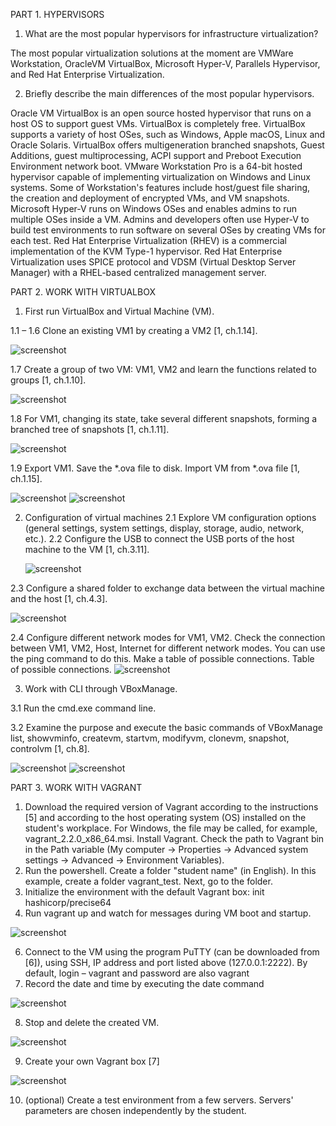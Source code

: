 PART 1. HYPERVISORS
1. What are the most popular hypervisors for infrastructure virtualization?

The most popular virtualization solutions at the moment are VMWare Workstation, OracleVM VirtualBox, Microsoft Hyper-V, Parallels Hypervisor, and Red Hat Enterprise Virtualization.

2. Briefly describe the main differences of the most popular hypervisors.

Oracle VM VirtualBox is an open source hosted hypervisor that runs on a host OS to support guest VMs.  VirtualBox is completely free. VirtualBox supports a variety of host OSes, such as Windows, Apple macOS, Linux and Oracle Solaris. VirtualBox offers multigeneration branched snapshots, Guest Additions, guest multiprocessing, ACPI support and Preboot Execution Environment network boot.
VMware Workstation Pro is a 64-bit hosted hypervisor capable of implementing virtualization on Windows and Linux systems. Some of Workstation's features include host/guest file sharing, the creation and deployment of encrypted VMs, and VM snapshots.
Microsoft Hyper-V runs on Windows OSes and enables admins to run multiple OSes inside a VM. Admins and developers often use Hyper-V to build test environments to run software on several OSes by creating VMs for each test.
Red Hat Enterprise Virtualization (RHEV) is a commercial implementation of the KVM Type-1 hypervisor. Red Hat Enterprise Virtualization uses SPICE protocol and VDSM (Virtual Desktop Server Manager) with a RHEL-based centralized management server.

PART 2. WORK WITH VIRTUALBOX

1. First run VirtualBox and Virtual Machine (VM).

1.1 – 1.6 Clone an existing VM1 by creating a VM2 [1, ch.1.14].
 
 ![screenshot](screenshots/0.png)
 
1.7 Create a group of two VM: VM1, VM2 and learn the functions related to groups [1, 
ch.1.10].
  
  ![screenshot](screenshots/1.png)
  
1.8 For VM1, changing its state, take several different snapshots, forming a branched tree of snapshots [1, ch.1.11].
   
   ![screenshot](screenshots/2.png)
   
1.9 Export VM1. Save the *.ova file to disk. Import VM from *.ova file [1, ch.1.15].
 
  ![screenshot](screenshots/3.png)
  ![screenshot](screenshots/4.png)
 
2. Configuration of virtual machines
2.1 Explore VM configuration options (general settings, system settings, display, storage, audio, network, etc.).
2.2 Configure the USB to connect the USB ports of the host machine to the VM
[1, ch.3.11].

   ![screenshot](screenshots/5.png)

2.3 Configure a shared folder to exchange data between the virtual machine and the host [1, ch.4.3].
   
   ![screenshot](screenshots/6.png)

2.4 Configure different network modes for VM1, VM2. Check the connection between VM1, VM2, Host, Internet for different network modes. You can use the ping command to do this. Make a table of possible connections.
Table of possible connections.
   ![screenshot](screenshots/7.png)

3. Work with CLI through VBoxManage.

3.1 Run the cmd.exe command line.

3.2 Examine the purpose and execute the basic commands of VBoxManage list, showvminfo, createvm, startvm, modifyvm, clonevm, snapshot, controlvm [1, ch.8].
   
   ![screenshot](screenshots/8.png)
   ![screenshot](screenshots/9.png)

PART 3. WORK WITH VAGRANT
1. Download the required version of Vagrant according to the instructions [5] and according to the host operating system (OS) installed on the student's workplace. For Windows, the file may be called, for example, vagrant_2.2.0_x86_64.msi. Install Vagrant. Check the path to Vagrant bin in the Path variable (My computer -> Properties -> Advanced system settings -> Advanced -> Environment Variables).
2. Run the powershell. Create a folder "student name" (in English). In this example, create a folder vagrant_test. Next, go to the folder.
3. Initialize the environment with the default Vagrant box: init hashicorp/precise64
5. Run vagrant up and watch for messages during VM boot and startup.

 ![screenshot](screenshots/10.png)

6. Connect to the VM using the program PuTTY (can be downloaded from [6]), using SSH, IP address and port listed above (127.0.0.1:2222). By default, login – vagrant and password are also vagrant
7. Record the date and time by executing the date command

 ![screenshot](screenshots/11.png)

8. Stop and delete the created VM.

 ![screenshot](screenshots/12.png)

9. Create your own Vagrant box [7]

 ![screenshot](screenshots/13.png)

10. (optional) Create a test environment from a few servers. Servers' parameters are chosen independently by the student.
